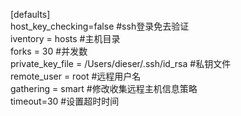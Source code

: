 [defaults]  
host_key_checking=false #ssh登录免去验证  
iventory = hosts       #主机目录  
forks = 30             #并发数  
private_key_file = /Users/dieser/.ssh/id_rsa #私钥文件  
remote_user = root                          #远程用户名  
gathering = smart   #修改收集远程主机信息策略  
timeout=30  #设置超时时间  
